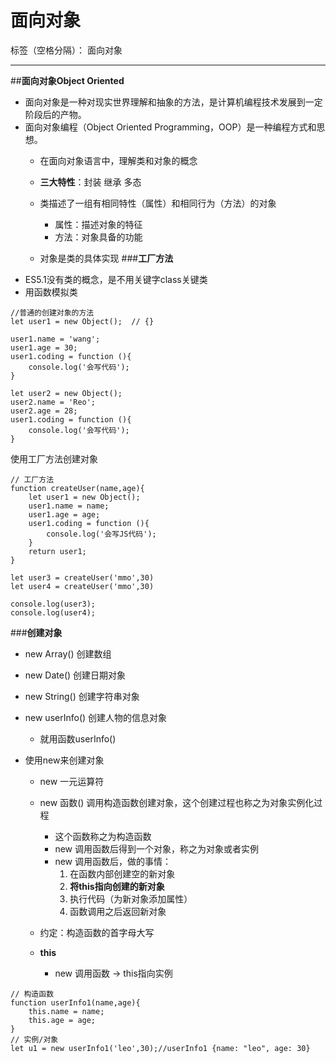 ﻿# 面向对象

标签（空格分隔）： 面向对象

---

##**面向对象Object Oriented**
- 面向对象是一种对现实世界理解和抽象的方法，是计算机编程技术发展到一定阶段后的产物。
- 面向对象编程（Object Oriented Programming，OOP）是一种编程方式和思想。
	- 在面向对象语言中，理解类和对象的概念

	- **三大特性**：封装 继承 多态

	- 类描述了一组有相同特性（属性）和相同行为（方法）的对象
		- 属性：描述对象的特征
		- 方法：对象具备的功能

	- 对象是类的具体实现
###**工厂方法**
- ES5.1没有类的概念，是不用关键字class关键类
- 用函数模拟类

```
//普通的创建对象的方法
let user1 = new Object();  // {}

user1.name = 'wang';
user1.age = 30;
user1.coding = function (){
	console.log('会写代码');	
}

let user2 = new Object();
user2.name = 'Reo';
user2.age = 28;
user1.coding = function (){
	console.log('会写代码');
}

```

使用工厂方法创建对象
```
// 工厂方法
function createUser(name,age){
	let user1 = new Object(); 
	user1.name = name;
	user1.age = age;
	user1.coding = function (){
		console.log('会写JS代码');	
	}
	return user1;
}

let user3 = createUser('mmo',30)
let user4 = createUser('mmo',30)

console.log(user3);
console.log(user4);
```
###**创建对象**
- new Array()  创建数组
- new Date() 创建日期对象
- new String() 创建字符串对象

- new userInfo() 创建人物的信息对象
	- 就用函数userInfo()

- 使用new来创建对象
	- new 一元运算符
	- new 函数()  调用构造函数创建对象，这个创建过程也称之为对象实例化过程
        - 这个函数称之为构造函数
        - new 调用函数后得到一个对象，称之为对象或者实例
        - new 调用函数后，做的事情：
			1. 在函数内部创建空的新对象
			2. **将this指向创建的新对象**
			3. 执行代码（为新对象添加属性）
			4. 函数调用之后返回新对象
 	- 约定：构造函数的首字母大写

 	- **this**
		 - new 调用函数 -> this指向实例
```
// 构造函数
function userInfo1(name,age){
	this.name = name;
	this.age = age;
}
// 实例/对象
let u1 = new userInfo1('leo',30);//userInfo1 {name: "leo", age: 30}
```




